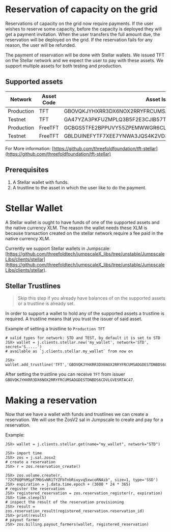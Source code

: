 # Reservation of capacity on the grid

Reservations of capacity on the grid now require payments. If the user wishes to reserve some capacity, before the capacity is deployed they will get a payment invitation. When the user transfers the full amount due, the reservation will be deployed on the grid. If the reservation fails for any reason, the user will be refunded.

The payment of reservation will be done with Stellar wallets. We issued TFT on the Stellar network and we expect the user to pay with these assets. We support multiple assets for both testing and production.

## Supported assets

Network         | Asset Code    | Asset Issuer |
| ------------- | ------------- | ------------- |
| Production    | TFT           | GBOVQKJYHXRR3DX6NOX2RRYFRCUMSADGDESTDNBDS6CDVLGVESRTAC47
| Testnet       | TFT           | GA47YZA3PKFUZMPLQ3B5F2E3CJIB57TGGU7SPCQT2WAEYKN766PWIMB3
| Production    | FreeTFT           | GCBGS5TFE2BPPUVY55ZPEMWWGR6CLQ7T6P46SOFGHXEBJ34MSP6HVEUT
| Testnet       | FreeTFT           | GBLDUINEFYTF7XEE7YNWA3JQS4K2VD37YU7I2YAE7R5AHZDKQXSS2J6R

For More information: [https://github.com/threefoldfoundation/tft-stellar](https://github.com/threefoldfoundation/tft-stellar)

## Prerequisites

1. A Stellar wallet with funds.
2. A trustline to the asset in which the user like to do the payment.

# Stellar Wallet

A Stellar wallet is ought to have funds of one of the supported assets and the native currency XLM. The reason the wallet needs these XLM is because transaction created on the stellar network require a fee paid in the native currency XLM. 

Currently we support Stellar wallets in Jumpscale: [https://github.com/threefoldtech/jumpscaleX_libs/tree/unstable/JumpscaleLibs/clients/stellar](https://github.com/threefoldtech/jumpscaleX_libs/tree/unstable/JumpscaleLibs/clients/stellar).

## Stellar Trustlines

> Skip this step if you already have balances of on the supported assets or a trustline is already set.

In order to support a wallet to hold any of the supported assets a trustline is required. A trustline means that you trust the issuer of said asset.

Example of setting a trustline to `Production TFT`

```
# valid types for network: STD and TEST, by default it is set to STD
JSX> wallet = j.clients.stellar.new('my_wallet', network='STD', secret='S.....')
# available as `j.clients.stellar.my_wallet` from now on

JSX> wallet.add_trustline('TFT','GBOVQKJYHXRR3DX6NOX2RRYFRCUMSADGDESTDNBDS6CDVLGVESRTAC47')
```

After setting the trustline you can receive `TFT` from issuer `GBOVQKJYHXRR3DX6NOX2RRYFRCUMSADGDESTDNBDS6CDVLGVESRTAC47`. 

# Making a reservation

Now that we have a wallet with funds and trustlines we can create a reservation.
We will use the ZosV2 sal in Jumpscale to create and pay for a reservation.

Example: 

```
JSX> wallet = j.clients.stellar.get(name="my_wallet", network="STD")

JSX> import time
JSX> zos = j.sal.zosv2
# create a reservation
JSX> r = zos.reservation_create()

JSX> zos.volume.create(r, "72CP8QPhMSpF7MbSvNR1TYZFbTnbRiuyvq5xwcoRNAib", size=1, type='SSD')
JSX> expiration = j.data.time.epoch + (3600 * 24 * 365)
# register the reservation
JSX> registered_reservation = zos.reservation_register(r, expiration)
JSX> time.sleep(5)
# inspect the result of the reservation provisioning
JSX> result = zos.reservation_result(registered_reservation.reservation_id)
JSX> print(result)
# payout farmer
JSX> zos.billing.payout_farmers(wallet, registered_reservation)
```